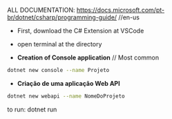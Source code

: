 ALL DOCUMENTATION: https://docs.microsoft.com/pt-br/dotnet/csharp/programming-guide/
//en-us

- First, download the C# Extension at VSCode

- open terminal at the directory

- **Creation of Console application** // Most common

```bash
dotnet new console --name Projeto
```

- **Criação de uma aplicação Web API**

```bash
dotnet new webapi --name NomeDoProjeto
```

to run:
dotnet run
